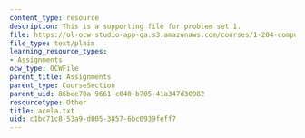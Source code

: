 ```yaml
---
content_type: resource
description: This is a supporting file for problem set 1.
file: https://ol-ocw-studio-app-qa.s3.amazonaws.com/courses/1-204-computer-algorithms-in-systems-engineering-spring-2010/c1bc71c853a9d00538576bc0939feff7_acela.txt
file_type: text/plain
learning_resource_types:
- Assignments
ocw_type: OCWFile
parent_title: Assignments
parent_type: CourseSection
parent_uid: 86bee70a-9661-c040-b705-41a347d30982
resourcetype: Other
title: acela.txt
uid: c1bc71c8-53a9-d005-3857-6bc0939feff7
---
```


